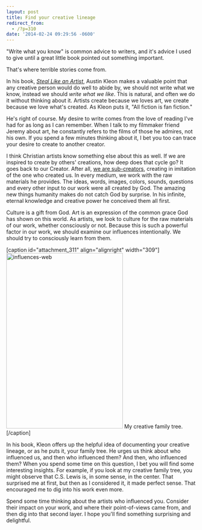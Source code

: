 ```yaml
---
layout: post
title: Find your creative lineage
redirect_from:
  - /?p=310
date: '2014-02-24 09:29:56 -0600'
---
```

<p>"Write what you know" is common advice to writers, and it's advice I used to give until a great little book pointed out something important.</p>
<p>That's where terrible stories come from.</p>
<p>In his book, <a href="http://www.amazon.com/gp/product/B0074QGGK6/ref=as_li_ss_tl?ie=UTF8&amp;camp=1789&amp;creative=390957&amp;creativeASIN=B0074QGGK6&amp;linkCode=as2&amp;tag=blundin-20"><em>Steal Like an Artist</em></a>, Austin Kleon makes a valuable point that any creative person would do well to abide by, we should not write what we know, instead we should <em>write what we like</em>. This is natural, and often we do it without thinking about it. Artists create because we loves art, we create because we love what's created. As Kleon puts it, "All fiction is fan fiction."</p>
<p>He's right of course. My desire to write comes from the love of reading I've had for as long as I can remember. When I talk to my filmmaker friend Jeremy about art, he constantly refers to the films of those he admires, not his own. If you spend a few minutes thinking about it, I bet you too can trace your desire to create to another creator.</p>
<p>I think Christian artists know something else about this as well. If we are inspired to create by others' creations, how deep does that cycle go? It goes back to our Creator. After all, <a href="http://www.sdsmith.net/2007/10/27/tolkien-on-writing-as-sub-creation/">we are sub-creators</a>, creating in imitation of the one who created us. In every medium, we work with the raw materials he provides. The ideas, words, images, colors, sounds, questions and every other input to our work were all created by God. The amazing new things humanity makes do not catch God by surprise. In his infinite, eternal knowledge and creative power he conceived them all first.</p>
<p>Culture is a gift from God. Art is an expression of the common grace God has shown on this world. As artists, we look to culture for the raw materials of our work, whether consciously or not. Because this is such a powerful factor in our work, we should examine our influences intentionally. We should try to consciously learn from them.</p>
<p>[caption id="attachment_311" align="alignright" width="309"]<a href="http://brianlundin.com/wp-content/uploads/2014/02/influences-web.jpg"><img class="size-full wp-image-311" alt="influences-web" src="http://brianlundin.com/wp-content/uploads/2014/02/influences-web.jpg" width="309" height="465" /></a> My creative family tree.[/caption]</p>
<p>In his book, Kleon offers up the helpful idea of documenting your creative lineage, or as he puts it, your family tree. He urges us think about who influenced us, and then who influenced them? And then, who influenced them? When you spend some time on this question, I bet you will find some interesting insights. For example, if you look at my creative family tree, you might observe that C.S. Lewis is, in some sense, in the center. That surprised me at first, but then as I considered it, it made perfect sense. That encouraged me to dig into his work even more.</p>
<p>Spend some time thinking about the artists who influenced you. Consider their impact on your work, and where their point-of-views came from, and then dig into that second layer. I hope you'll find something surprising and delightful.</p>
